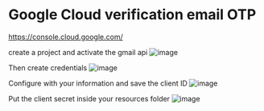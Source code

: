 # Google Cloud verification email OTP

https://console.cloud.google.com/

create a project and activate the gmail api
![image](https://github.com/user-attachments/assets/f9644c60-d763-4531-adb1-f582aaa4c135)

Then create credentials
![image](https://github.com/user-attachments/assets/b9adfc3e-e1e6-43a2-8e50-3f3e4ef49de5)


Configure with your information and save the client ID
![image](https://github.com/user-attachments/assets/c3c9af85-81f6-496e-a71e-6bea9333bbef)


Put the client secret inside your resources folder
![image](https://github.com/user-attachments/assets/93effddd-6573-4739-b34a-74bf98155169)
